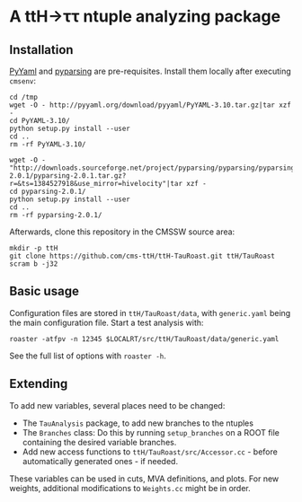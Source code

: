 # A ttH→ττ ntuple analyzing package

## Installation

[PyYaml](http://pyyaml.org/wiki/PyYAML) and [pyparsing]() are pre-requisites.
Install them locally after executing `cmsenv`:

    cd /tmp
    wget -O - http://pyyaml.org/download/pyyaml/PyYAML-3.10.tar.gz|tar xzf -
    cd PyYAML-3.10/
    python setup.py install --user
    cd ..
    rm -rf PyYAML-3.10/

    wget -O - "http://downloads.sourceforge.net/project/pyparsing/pyparsing/pyparsing-2.0.1/pyparsing-2.0.1.tar.gz?r=&ts=1384527918&use_mirror=hivelocity"|tar xzf -
    cd pyparsing-2.0.1/
    python setup.py install --user
    cd ..
    rm -rf pyparsing-2.0.1/

Afterwards, clone this repository in the CMSSW source area:

    mkdir -p ttH
    git clone https://github.com/cms-ttH/ttH-TauRoast.git ttH/TauRoast
    scram b -j32

## Basic usage

Configuration files are stored in `ttH/TauRoast/data`,
with `generic.yaml` being the main configuration file.
Start a test analysis with:

    roaster -atfpv -n 12345 $LOCALRT/src/ttH/TauRoast/data/generic.yaml

See the full list of options with `roaster -h`.

## Extending

To add new variables, several places need to be changed:

* The `TauAnalysis` package, to add new branches to the ntuples
* The `Branches` class:  Do this by running `setup_branches` on a ROOT file
  containing the desired variable branches.
* Add new access functions to `ttH/TauRoast/src/Accessor.cc` - before
  automatically generated ones - if needed.

These variables can be used in cuts, MVA definitions, and plots.
For new weights, additional modifications to `Weights.cc` might be in order.
